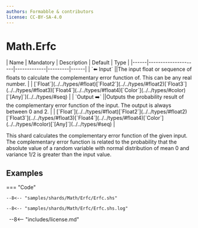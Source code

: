 ```yaml
---
authors: Formabble & contributors
license: CC-BY-SA-4.0
---
```



# Math.Erfc

<div class="sh-parameters" markdown="1">
| Name | Mandatory | Description | Default | Type |
|------|---------------------|-------------|---------|------|
| `⬅️ Input` ||The input float or sequence of floats to calculate the complementary error function of. This can be any real number. | | [`Float`](../../types/#float)[`Float2`](../../types/#float2)[`Float3`](../../types/#float3)[`Float4`](../../types/#float4)[`Color`](../../types/#color)[`[Any]`](../../types/#seq) |
| `Output ➡️` ||Outputs the probability result of the complementary error function of the input. The output is always between 0 and 2. | | [`Float`](../../types/#float)[`Float2`](../../types/#float2)[`Float3`](../../types/#float3)[`Float4`](../../types/#float4)[`Color`](../../types/#color)[`[Any]`](../../types/#seq) |

</div>

This shard calculates the complementary error function of the given input. The complementary error function is related to the probability that the absolute value of a random variable with normal distribution of mean 0 and variance 1/2 is greater than the input value.

## Examples

=== "Code"

  ```x86asm linenums="1"
  --8<-- "samples/shards/Math/Erfc/Erfc.shs"
  ```

  ```
  --8<-- "samples/shards/Math/Erfc/Erfc.shs.log"
  ```
&nbsp;
--8<-- "includes/license.md"

